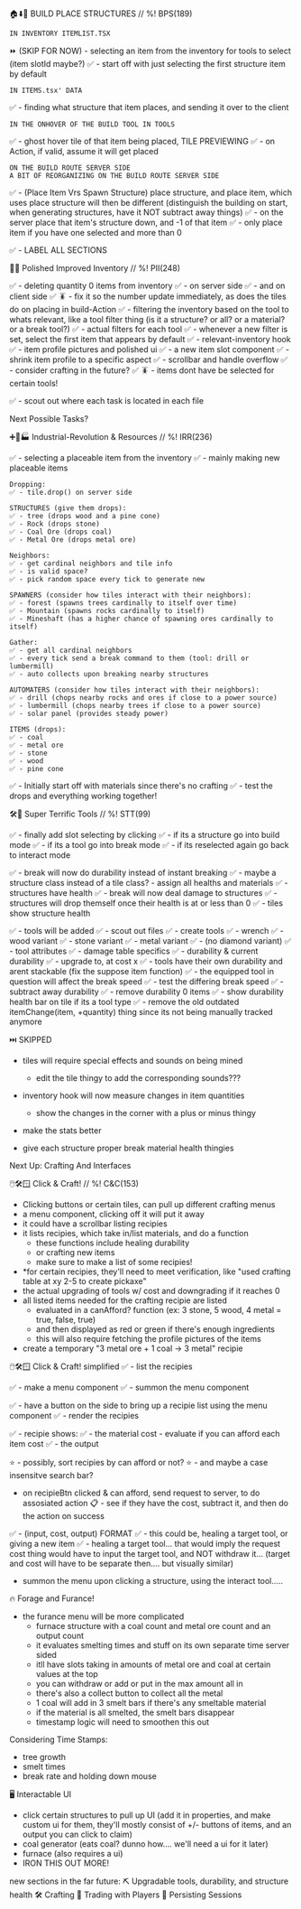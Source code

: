 


🏠⬇️🌲 BUILD PLACE STRUCTURES
// %! BPS(189)

    IN INVENTORY ITEMLIST.TSX
⏩ (SKIP FOR NOW) - selecting an item from the inventory for tools to select (item slotId maybe?)
    ✅ - start off with just selecting the first structure item by default

    IN ITEMS.tsx' DATA
✅ - finding what structure that item places, and sending it over to the client

    IN THE ONHOVER OF THE BUILD TOOL IN TOOLS
✅ - ghost hover tile of that item being placed, TILE PREVIEWING
✅ - on Action, if valid, assume it will get placed

    ON THE BUILD ROUTE SERVER SIDE
    A BIT OF REORGANIZING ON THE BUILD ROUTE SERVER SIDE
✅ - (Place Item Vrs Spawn Structure) place structure, and place item, which uses place structure will then be different (distinguish the building on start, when generating structures, have it NOT subtract away things)
✅ - on the server place that item's structure down, and -1 of that item
✅ - only place item if you have one selected and more than 0


 ✅ - LABEL ALL SECTIONS


🎒✨ Polished Improved Inventory
// %! PII(248)

✅ - deleting quantity 0 items from inventory
    ✅ - on server side
    ✅ - and on client side
    ✅ 🪳 - fix it so the number update immediately, as does the tiles do on placing in build-Action
✅ - filtering the inventory based on the tool to whats relevant, like a tool filter thing (is it a structure? or all? or a material? or a break tool?)
    ✅ - actual filters for each tool
    ✅ - whenever a new filter is set, select the first item that appears by default
    ✅ - relevant-inventory hook
✅ - item profile pictures and polished ui
    ✅ - a new item slot component
       ✅ - shrink item profile to a specific aspect
    ✅ - scrollbar and handle overflow
✅ - consider crafting in the future?
✅ 🪳 - items dont have be selected for certain tools!

✅ - scout out where each task is located in each file

Next Possible Tasks?


➕🌃🏭 Industrial-Revolution & Resources
// %! IRR(236)

✅ - selecting a placeable item from the inventory
✅ - mainly making new placeable items

    Dropping:
    ✅ - tile.drop() on server side

    STRUCTURES (give them drops):
    ✅ - tree (drops wood and a pine cone)
    ✅ - Rock (drops stone)
    ✅ - Coal Ore (drops coal)
    ✅ - Metal Ore (drops metal ore)

    Neighbors:
    ✅ - get cardinal neighbors and tile info
    ✅ - is valid space?
    ✅ - pick random space every tick to generate new

    SPAWNERS (consider how tiles interact with their neighbors):
    ✅ - forest (spawns trees cardinally to itself over time)
    ✅ - Mountain (spawns rocks cardinally to itself)
    ✅ - Mineshaft (has a higher chance of spawning ores cardinally to itself)

    Gather:
    ✅ - get all cardinal neighbors
    ✅ - every tick send a break command to them (tool: drill or lumbermill)
    ✅ - auto collects upon breaking nearby structures

    AUTOMATERS (consider how tiles interact with their neighbors):
    ✅ - drill (chops nearby rocks and ores if close to a power source)
    ✅ - lumbermill (chops nearby trees if close to a power source)
    ✅ - solar panel (provides steady power)

    ITEMS (drops):
    ✅ - coal
    ✅ - metal ore
    ✅ - stone
    ✅ - wood
    ✅ - pine cone

✅ - Initially start off with materials since there's no crafting
✅ - test the drops and everything working together!



🛠️🧰 Super Terrific Tools
// %! STT(99)

✅ - finally add slot selecting by clicking
    ✅ - if its a structure go into build mode
    ✅ - if its a tool go into break mode
    ✅ - if its reselected again go back to interact mode

✅ - break will now do durability instead of instant breaking
    ✅ - maybe a structure class instead of a tile class?
    - assign all healths and materials
    ✅ - structures have health
    ✅ - break will now deal damage to structures
    ✅ - structures will drop themself once their health is at or less than 0
    ✅ - tiles show structure health

✅ - tools will be added
    ✅ - scout out files
    ✅ - create tools
        ✅ - wrench
        ✅ - wood variant
        ✅ - stone variant
        ✅ - metal variant
        ✅ - (no diamond variant)
    ✅ - tool attributes
        ✅ - damage table specifics
        ✅ - durability & current durability
        ✅ - upgrade to, at cost x
    ✅ - tools have their own durability and arent stackable (fix the suppose item function)
    ✅ - the equipped tool in question will affect the break speed
    ✅ - test the differing break speed
    ✅ - subtract away durability
    ✅ - remove durability 0 items
    ✅ - show durability health bar on tile if its a tool type
    ✅ - remove the old outdated itemChange(item, +quantity) thing since its not being manually tracked anymore


⏭️ SKIPPED


- tiles will require special effects and sounds on being mined
    - edit the tile thingy to add the corresponding sounds???

- inventory hook will now measure changes in item quantities
    - show the changes in the corner with a plus or minus thingy

- make the stats better
- give each structure proper break material health thingies



Next Up: Crafting And Interfaces

🖱️🛠️🪟 Click & Craft!
// %! C&C(153)

- Clicking buttons or certain tiles, can pull up different crafting menus
- a menu component, clicking off it will put it away
- it could have a scrollbar listing recipies
- it lists recipies, which take in/list materials, and do a function
    - these functions include healing durability
    - or crafting new items
    - make sure to make a list of some recipies!
- *for certain recipies, they'll need to meet verification, like "used crafting table at xy 2-5 to create pickaxe"
- the actual upgrading of tools w/ cost and downgrading if it reaches 0
- all listed items needed for the crafting recipie are listed
    - evaluated in a canAfford? function (ex: 3 stone, 5 wood, 4 metal = true, false, true)
    - and then displayed as red or green if there's enough ingredients
    - this will also require fetching the profile pictures of the items
- create a temporary "3 metal ore + 1 coal -> 3 metal" recipie

🖱️🛠️🪟 Click & Craft! simplified
✅ - list the recipies

✅ - make a menu component
✅ - summon the menu component

✅ - have a button on the side to bring up a recipie list using the menu component
✅ - render the recipies

✅ - recipie shows:
    ✅ - the material cost
    - evaluate if you can afford each item cost
    ✅ - the output

⭐ - possibly, sort recipies by can afford or not?
⭐ - and maybe a case insensitve search bar?

- on recipieBtn clicked & can afford, send request to server, to do assosiated action
📋 - see if they have the cost, subtract it, and then do the action on success

✅ - (input, cost, output) FORMAT
✅ - this could be, healing a target tool, or giving a new item
✅ - healing a target tool... that would imply the request cost thing would have to input the target tool, and NOT withdraw it... (target and cost will have to be separate then.... but visually similar)

- summon the menu upon clicking a structure, using the interact tool.....




🔥 Forage and Furance!
- the furance menu will be more complicated
    - furnace structure with a coal count and metal ore count and an output count
    - it evaluates smelting times and stuff on its own separate time server sided
    - itll have slots taking in amounts of metal ore and coal at certain values at the top
    - you can withdraw or add or put in the max amount all in
    - there's also a collect button to collect all the metal
    - 1 coal will add in 3 smelt bars if there's any smeltable material
    - if the material is all smelted, the smelt bars disappear
    - timestamp logic will need to smoothen this out


Considering Time Stamps:
- tree growth
- smelt times
- break rate and holding down mouse








🖥️ Interactable UI
 - click certain structures to pull up UI (add it in properties, and make custom ui for them, they'll mostly consist of +/- buttons of items, and an output you can click to claim)
 - coal generator (eats coal? dunno how.... we'll need a ui for it later)
 - furnace (also requires a ui)
 - IRON THIS OUT MORE!

new sections in the far future:
⛏️ Upgradable tools, durability, and structure health
🛠️ Crafting
💱 Trading with Players
💾 Persisting Sessions


